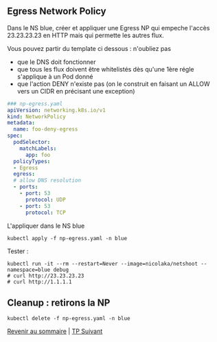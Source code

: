 ## Egress Network Policy

Dans le NS blue, créer et appliquer une Egress NP qui empeche l'accès 23.23.23.23 en HTTP mais qui permette les autres flux.

Vous pouvez partir du template ci dessous : n'oubliez pas 
* que le DNS doit fonctionner 
* que tous les flux doivent être whitelistés dès qu'une 1ère régle s'applique à un Pod donné
* que l'action DENY n'existe pas (on le construit en faisant un ALLOW vers un CIDR en précisant une exception)

```yaml
### np-egress.yaml
apiVersion: networking.k8s.io/v1
kind: NetworkPolicy
metadata:
  name: foo-deny-egress
spec:
  podSelector:
    matchLabels:
      app: foo
  policyTypes:
  - Egress
  egress:
  # allow DNS resolution
  - ports:
    - port: 53
      protocol: UDP
    - port: 53
      protocol: TCP
```
L'appliquer dans le NS blue
```shell
kubectl apply -f np-egress.yaml -n blue
```

Tester :
```shell
kubectl run -it --rm --restart=Never --image=nicolaka/netshoot --namespace=blue debug
# curl http://23.23.23.23
# curl http://1.1.1.1
```


## Cleanup : retirons la NP
```shell
kubectl delete -f np-egress.yaml -n blue
```

[Revenir au sommaire](../README.md) | [TP Suivant](./TP09.md)